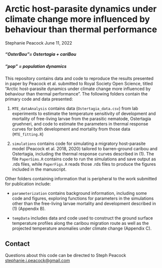 Arctic host-parasite dynamics under climate change more influenced by
behaviour than thermal performance
================
Stephanie Peacock
June 11, 2022

##### “OsterBou”= Ostertagia + cariBou

##### “pop” = population dynamics

This repository contains data and code to reproduce the results
presented in paper by Peacock et al. submitted to Royal Society Open
Science, titled “Arctic host-parasite dynamics under climate change more
influenced by behaviour than thermal performance”. The following folders
contain the primary code and data presented:

1)  `MTE_dataAnalysis` contains data (`Ostertagia_data.csv`) from lab
    experiments to estimate the temperature sensitivity of development
    and mortality of free-living larvae from the parasitic nematode,
    Ostertagia gruehneri, and code to estimate the parameters in thermal
    response curves for both development and mortality from those data
    (`MTE_fitting.R`)

2)  `simulations` contains code for simulating a migratory host-parasite
    model (Peacock et al. 2018, 2020) tailored to barren-ground caribou
    and Ostertagia, including the thermal response curves described in
    (1). The file `PaperSims.R` contains code to run the simulations and
    save output as .rds files, while `PaperFigs.R` reads those .rds
    files to produce the figures included in the manuscript.

Other folders containing information that is peripheral to the work
submitted for publication include:

-   `parameterization` contains background information, including some
    code and figures, exploring functions for parameters in the
    simulations other than the free-living larvae mortality and
    development described in (1) (Appendix B).

-   `tempData` includes data and code used to construct the ground
    surface temperature profiles along the caribou migration route as
    well as the projected temperature anomalies under climate change
    (Appendix C).

## Contact

Questions about this code can be directed to Steph Peacock
<stephanie.j.peacock@gmail.com>
